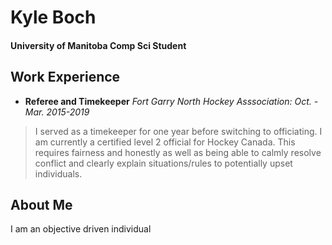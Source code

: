 # Kyle Boch
#### University of Manitoba Comp Sci Student
Work Experience
---

* **Referee and Timekeeper**
*Fort Garry North Hockey Asssociation: Oct. - Mar. 2015-2019*
>I served as a timekeeper for one year before switching to officiating. I am currently a certified level 2 official for Hockey Canada. This requires fairness and honestly as well as being able to calmly resolve conflict and clearly explain situations/rules to potentially upset individuals.

About Me
---

I am an objective driven individual
